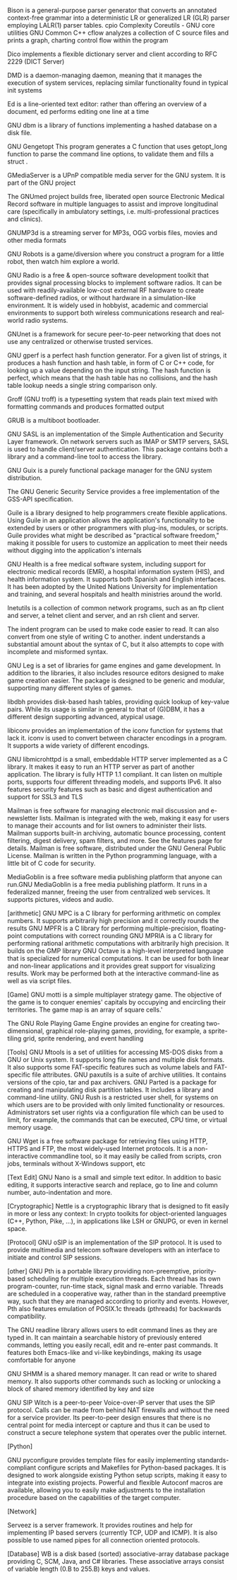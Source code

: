 Bison is a general-purpose parser generator that converts an annotated context-free grammar into a deterministic LR or generalized LR (GLR) parser employing LALR(1) parser tables.
cpio
Complexity
Coreutils - GNU core utilities
GNU Common C++
cflow analyzes a collection of C source files and prints a graph, charting control flow within the program

Dico implements a flexible dictionary server and client according to RFC 2229 (DICT Server)

DMD is a daemon-managing daemon, meaning that it manages the execution of system services, replacing similar functionality found in typical init systems

Ed is a line-oriented text editor: rather than offering an overview of a document, ed performs editing one line at a time

GNU dbm is a library of functions implementing a hashed database on a disk file.

GNU Gengetopt
This program generates a C function that uses getopt_long function to parse the command line options, to validate them and fills a struct .

GMediaServer is a UPnP compatible media server for the GNU system. It is part of the GNU project

The GNUmed project builds free, liberated open source Electronic Medical Record software in multiple languages to assist and improve longitudinal care (specifically in ambulatory settings, i.e. multi-professional practices and clinics).

GNUMP3d is a streaming server for MP3s, OGG vorbis files, movies and other media formats

GNU Robots is a game/diversion where you construct a program for a little robot, then watch him explore a world.

GNU Radio is a free & open-source software development toolkit that provides signal processing blocks to implement software radios. It can be used with readily-available low-cost external RF hardware to create software-defined radios, or without hardware in a simulation-like environment. It is widely used in hobbyist, academic and commercial environments to support both wireless communications research and real-world radio systems.


GNUnet is a framework for secure peer-to-peer networking that does not use any centralized or otherwise trusted services.

GNU gperf is a perfect hash function generator. For a given list of strings, it produces a hash function and hash table, in form of C or C++ code, for looking up a value depending on the input string. The hash function is perfect, which means that the hash table has no collisions, and the hash table lookup needs a single string comparison only.

Groff (GNU troff) is a typesetting system that reads plain text mixed with formatting commands and produces formatted output

GRUB is a multiboot bootloader.

GNU SASL is an implementation of the Simple Authentication and Security Layer framework. On network servers such as IMAP or SMTP servers, SASL is used to handle client/server authentication. This package contains both a library and a command-line tool to access the library.

GNU Guix is a purely functional package manager for the GNU system distribution.

The GNU Generic Security Service provides a free implementation of the GSS-API specification.

Guile is a library designed to help programmers create flexible applications. Using Guile in an application allows the application's functionality to be extended by users or other programmers with plug-ins, modules, or scripts. Guile provides what might be described as "practical software freedom," making it possible for users to customize an application to meet their needs without digging into the application's internals


GNU Health is a free medical software system, including support for electronic medical records (EMR), a hospital information system (HIS), and health information system. It supports both Spanish and English interfaces. It has been adopted by the United Nations University for implementation and training, and several hospitals and health ministries around the world.


Inetutils is a collection of common network programs, such as an ftp client and server, a telnet client and server, and an rsh client and server.


The indent program can be used to make code easier to read. It can also convert from one style of writing C to another. indent understands a substantial amount about the syntax of C, but it also attempts to cope with incomplete and misformed syntax.

GNU Leg is a set of libraries for game engines and game development. In addition to the libraries, it also includes resource editors designed to make game creation easier. The package is designed to be generic and modular, supporting many different styles of games.

libdbh provides disk-based hash tables, providing quick lookup of key-value pairs. While its usage is similar in general to that of (G)DBM, it has a different design supporting advanced, atypical usage. 

libiconv provides an implementation of the iconv function for systems that lack it. iconv is used to convert between character encodings in a program. It supports a wide variety of different encodings.

GNU libmicrohttpd is a small, embeddable HTTP server implemented as a C library. It makes it easy to run an HTTP server as part of another application. The library is fully HTTP 1.1 compliant. It can listen on multiple ports, supports four different threading models, and supports IPv6. It also features security features such as basic and digest authentication and support for SSL3 and TLS


Mailman is free software for managing electronic mail discussion and e-newsletter lists. Mailman is integrated with the web, making it easy for users to manage their accounts and for list owners to administer their lists. Mailman supports built-in archiving, automatic bounce processing, content filtering, digest delivery, spam filters, and more. See the features page for details.
Mailman is free software, distributed under the GNU General Public License. Mailman is written in the Python programming language, with a little bit of C code for security.

MediaGoblin is a free software media publishing platform that anyone can run.GNU MediaGoblin is a free media publishing platform. It runs in a federalized manner, freeing the user from centralized web services. It supports pictures, videos and audio. 


[arithmetic]
GNU MPC is a C library for performing arithmetic on complex numbers. It supports arbitrarily high precision and it correctly rounds the results
GNU MPFR is a C library for performing multiple-precision, floating-point computations with correct rounding
GNU MPRIA is a C library for performing rational arithmetic computations with arbitrarily high precision. It builds on the GMP library
GNU Octave is a high-level interpreted language that is specialized for numerical computations. It can be used for both linear and non-linear applications and it provides great support for visualizing results. Work may be performed both at the interactive command-line as well as via script files. 

[Game]
GNU motti is a simple multiplayer strategy game. The objective of the game is to conquer enemies' capitals by occupying and encircling their territories. The game map is an array of square cells.'

The GNU Role Playing Game Engine provides an engine for creating two-dimensional, graphical role-playing games, providing, for example, a sprite-tiling grid, sprite rendering, and event handling

[Tools]
GNU Mtools is a set of utilities for accessing MS-DOS disks from a GNU or Unix system. It supports long file names and multiple disk formats. It also supports some FAT-specific features such as volume labels and FAT-specific file attributes. 
GNU paxutils is a suite of archive utilities. It contains versions of the cpio, tar and pax archivers.
GNU Parted is a package for creating and manipulating disk partition tables. It includes a library and command-line utility.
GNU Rush is a restricted user shell, for systems on which users are to be provided with only limited functionality or resources. Administrators set user rights via a configuration file which can be used to limit, for example, the commands that can be executed, CPU time, or virtual memory usage.

GNU Wget is a free software package for retrieving files using HTTP, HTTPS and FTP, the most widely-used Internet protocols. It is a non-interactive commandline tool, so it may easily be called from scripts, cron jobs, terminals without X-Windows support, etc

[Text Edit]
GNU Nano is a small and simple text editor. In addition to basic editing, it supports interactive search and replace, go to line and column number, auto-indentation and more.


[Cryptographic]
Nettle is a cryptographic library that is designed to fit easily in more or less any context: In crypto toolkits for object-oriented languages (C++, Python, Pike, ...), in applications like LSH or GNUPG, or even in kernel space.

[Protocol]
GNU oSIP is an implementation of the SIP protocol. It is used to provide multimedia and telecom software developers with an interface to initiate and control SIP sessions.

[other]
GNU Pth is a portable library providing non-preemptive, priority-based scheduling for multiple execution threads. Each thread has its own program-counter, run-time stack, signal mask and errno variable. Threads are scheduled in a cooperative way, rather than in the standard preemptive way, such that they are managed according to priority and events. However, Pth also features emulation of POSIX.1c threads (pthreads) for backwards compatibility.

The GNU readline library allows users to edit command lines as they are typed in. It can maintain a searchable history of previously entered commands, letting you easily recall, edit and re-enter past commands. It features both Emacs-like and vi-like keybindings, making its usage comfortable for anyone

GNU SHMM is a shared memory manager. It can read or write to shared memory. It also supports other commands such as locking or unlocking a block of shared memory identified by key and size

GNU SIP Witch is a peer-to-peer Voice-over-IP server that uses the SIP protocol. Calls can be made from behind NAT firewalls and without the need for a service provider. Its peer-to-peer design ensures that there is no central point for media intercept or capture and thus it can be used to construct a secure telephone system that operates over the public internet.

[Python]

GNU pyconfigure provides template files for easily implementing standards-compliant configure scripts and Makefiles for Python-based packages. It is designed to work alongside existing Python setup scripts, making it easy to integrate into existing projects. Powerful and flexible Autoconf macros are available, allowing you to easily make adjustments to the installation procedure based on the capabilities of the target computer.

[Network]

Serveez is a server framework. It provides routines and help for implementing IP based servers (currently TCP, UDP and ICMP). It is also possible to use named pipes for all connection oriented protocols.


[Database]
WB is a disk based (sorted) associative-array database package providing C, SCM, Java, and C# libraries. These associative arrays consist of variable length (0.B to 255.B) keys and values. 


